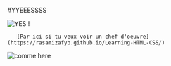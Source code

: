 #YYEEESSSS

![YES !](https://media.giphy.com/media/nXxOjZrbnbRxS/giphy.gif)


       [Par ici si tu veux voir un chef d'oeuvre](https://rasamizafyb.github.io/Learning-HTML-CSS/)
![comme here](https://media.giphy.com/media/HbkT5F5CiRD3O/giphy.gif)



